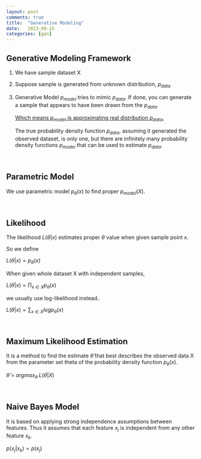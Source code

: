 ```yaml
---
layout: post
comments: true
title:  "Generative Modeling"
date:   2023-09-15 
categories: [gan]
---
```



## Generative Modeling Framework

1.  We have sample dataset X

2. Suppose sample is generated from unknown distribution, $p_{data}$

3. Generative Model $p_{model}$ tries to mimic $p_{data}$. If done, you can generate a sample that appears to have been drawn from the $p_{data}$.


    <U>Which means $p_{model}$ is approximating real distribution $p_{data}$. </U>


    The true probability density function $p_{data}$, assuming it generated the observed dataset, is only one, but there are infinitely many probability density functions $p_{model}$ that can be used to estimate $p_{data}$.



<br>

## Parametric Model


We use parametric model $p_\theta(x)$ to find proper $p_{model}(X)$.





<br>

## Likelihood

The likelihood $L(\theta | x)$ estimates proper $\theta$ value when given sample point x.

So we define 

$L(\theta | x) = p_\theta(x)$


When given whole dataset X with independent samples, 

$L(\theta | x) = \prod_{x \in X} p_\theta(x)$

we usually use log-likelihood instead..

$L(\theta | x) = \sum_{x \in X} log p_\theta(x)$


<br>

## Maximum Likelihood Estimation


It is a method to find the estimate $\hat\theta$ that best describes the observed data X from the parameter set theta of the probability density function $p_\theta(x)$.


$\hat\theta$ = $argmax_\theta \; L(\theta | X)$




<br>

## Naive Bayes Model

It is based on applying strong independence assumptions between features.
Thus it assumes that each feature $x_j$ is independent from any other feature $x_k$.

$p(x_j | x_k) = p(x_j)$


